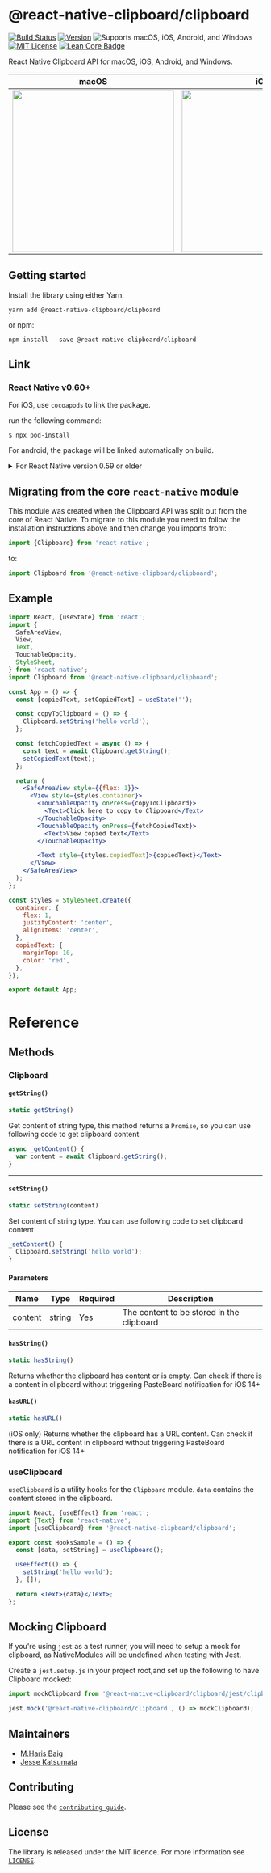 # @react-native-clipboard/clipboard

[![Build Status][build-badge]][build]
[![Version][version-badge]][package]
![Supports macOS, iOS, Android, and Windows][support-badge]
[![MIT License][license-badge]][license]
[![Lean Core Badge][lean-core-badge]][lean-core-issue]

React Native Clipboard API for macOS, iOS, Android, and Windows.

| macOS                                                                                                                        | iOS                                                                                                                           | Android                                                                                                                       | Windows                                                                                                                        |
| ---------------------------------------------------------------------------------------------------------------------------- | ----------------------------------------------------------------------------------------------------------------------------- | ----------------------------------------------------------------------------------------------------------------------------- | ------------------------------------------------------------------------------------------------------------------------------ |
| <img src ="https://user-images.githubusercontent.com/717674/90572309-8a381100-e168-11ea-92cb-ecad8e333d8f.png" width="320"/> | <img src ="https://user-images.githubusercontent.com/6936373/73284520-0ce29880-4238-11ea-9d0e-2061b2d6f17a.png" width="320"/> | <img src ="https://user-images.githubusercontent.com/6936373/73284517-0ce29880-4238-11ea-96c7-5a6337c43da5.png" width="320"/> | <img src="https://user-images.githubusercontent.com/22989529/92150676-9bbe2180-edd4-11ea-8ef7-513451a00594.png" width="320" /> |

## Getting started

Install the library using either Yarn:

```
yarn add @react-native-clipboard/clipboard
```

or npm:

```
npm install --save @react-native-clipboard/clipboard
```

## Link

### React Native v0.60+

For iOS, use `cocoapods` to link the package.

run the following command:

```
$ npx pod-install
```

For android, the package will be linked automatically on build.

<details>
  <summary>For React Native version 0.59 or older</summary>

### React Native <= 0.59

run the following command to link the package:

```
$ react-native link @react-native-clipboard/clipboard
```

For iOS, make sure you install the pod file.

```
cd ios && pod install && cd ..
```

or you could follow the instructions to [manually link the project](https://reactnative.dev/docs/linking-libraries-ios#manual-linking)

## Upgrading to React Native 0.60+

New React Native comes with `autolinking` feature, which automatically links Native Modules in your project. In order to get it to work, make sure you unlink `Clipboard` first:

```
$ react-native unlink @react-native-clipboard/clipboard
```

</details>

## Migrating from the core `react-native` module

This module was created when the Clipboard API was split out from the core of React Native. To migrate to this module you need to follow the installation instructions above and then change you imports from:

```javascript
import {Clipboard} from 'react-native';
```

to:

```javascript
import Clipboard from '@react-native-clipboard/clipboard';
```

## Example

```jsx
import React, {useState} from 'react';
import {
  SafeAreaView,
  View,
  Text,
  TouchableOpacity,
  StyleSheet,
} from 'react-native';
import Clipboard from '@react-native-clipboard/clipboard';

const App = () => {
  const [copiedText, setCopiedText] = useState('');

  const copyToClipboard = () => {
    Clipboard.setString('hello world');
  };

  const fetchCopiedText = async () => {
    const text = await Clipboard.getString();
    setCopiedText(text);
  };

  return (
    <SafeAreaView style={{flex: 1}}>
      <View style={styles.container}>
        <TouchableOpacity onPress={copyToClipboard}>
          <Text>Click here to copy to Clipboard</Text>
        </TouchableOpacity>
        <TouchableOpacity onPress={fetchCopiedText}>
          <Text>View copied text</Text>
        </TouchableOpacity>

        <Text style={styles.copiedText}>{copiedText}</Text>
      </View>
    </SafeAreaView>
  );
};

const styles = StyleSheet.create({
  container: {
    flex: 1,
    justifyContent: 'center',
    alignItems: 'center',
  },
  copiedText: {
    marginTop: 10,
    color: 'red',
  },
});

export default App;
```

# Reference

## Methods

### Clipboard

#### `getString()`

```jsx
static getString()
```

Get content of string type, this method returns a `Promise`, so you can use following code to get clipboard content

```jsx
async _getContent() {
  var content = await Clipboard.getString();
}
```

---

#### `setString()`

```jsx
static setString(content)
```

Set content of string type. You can use following code to set clipboard content

```jsx
_setContent() {
  Clipboard.setString('hello world');
}
```

#### Parameters

| Name    | Type   | Required | Description                               |
| ------- | ------ | -------- | ----------------------------------------- |
| content | string | Yes      | The content to be stored in the clipboard |

#### `hasString()`

```jsx
static hasString()
```

Returns whether the clipboard has content or is empty.
Can check if there is a content in clipboard without triggering PasteBoard notification for iOS 14+

#### `hasURL()`

```jsx
static hasURL()
```

(iOS only)
Returns whether the clipboard has a URL content.
Can check if there is a URL content in clipboard without triggering PasteBoard notification for iOS 14+

### useClipboard

`useClipboard` is a utility hooks for the `Clipboard` module. `data` contains the content stored in the clipboard.

```jsx
import React, {useEffect} from 'react';
import {Text} from 'react-native';
import {useClipboard} from '@react-native-clipboard/clipboard';

export const HooksSample = () => {
  const [data, setString] = useClipboard();

  useEffect(() => {
    setString('hello world');
  }, []);

  return <Text>{data}</Text>;
};
```

## Mocking Clipboard

If you're using `jest` as a test runner, you will need to setup a mock for clipboard, as NativeModules will be undefined when testing with Jest.

Create a `jest.setup.js` in your project root,and set up the following to have Clipboard mocked:

```js
import mockClipboard from '@react-native-clipboard/clipboard/jest/clipboard-mock.js';

jest.mock('@react-native-clipboard/clipboard', () => mockClipboard);
```

## Maintainers

- [M.Haris Baig](https://github.com/harisbaig100)
- [Jesse Katsumata](https://github.com/Naturalclar)

## Contributing

Please see the [`contributing guide`](/CONTRIBUTING.md).

## License

The library is released under the MIT licence. For more information see [`LICENSE`](/LICENSE).

[build-badge]: https://github.com/react-native-clipboard/clipboard/workflows/Build/badge.svg
[build]: https://github.com/react-native-clipboard/clipboard/actions
[version-badge]: https://img.shields.io/npm/v/@react-native-clipboard/clipboard.svg?style=flat-square
[package]: https://www.npmjs.com/package/@react-native-clipboard/clipboard
[support-badge]: https://img.shields.io/badge/platforms-android%20|%20ios%20|%20macos%20|%20windows-lightgrey.svg?style=flat-square
[license-badge]: https://img.shields.io/npm/l/@react-native-clipboard/clipboard.svg?style=flat-square
[license]: https://opensource.org/licenses/MIT
[lean-core-badge]: https://img.shields.io/badge/Lean%20Core-Extracted-brightgreen.svg?style=flat-square
[lean-core-issue]: https://github.com/facebook/react-native/issues/23313

